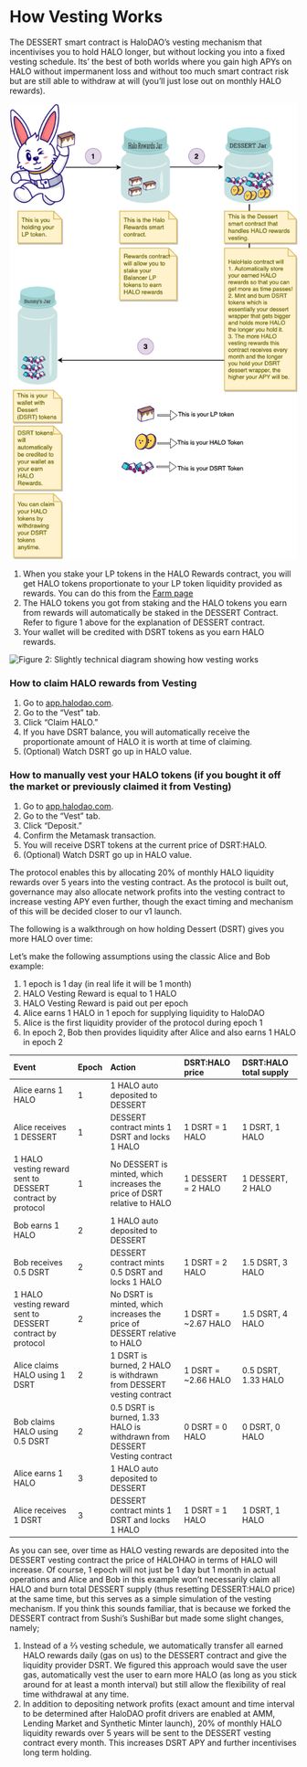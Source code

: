 # How Vesting Works

The DESSERT smart contract is HaloDAO’s vesting mechanism that incentivises you to hold HALO longer, but without locking you into a fixed vesting schedule. Its’ the best of both worlds where you gain high APYs on HALO without impermanent loss and without too much smart contract risk but are still able to withdraw at will \(you’ll just lose out on monthly HALO rewards\). 

![](../.gitbook/assets/how-vesting-works-6-.png)

1. When you stake your LP tokens in the HALO Rewards contract, you will get HALO tokens proportionate to your LP token liquidity provided as rewards. You can do this from the [Farm page](https://app.halodao.com) 
2. The HALO tokens you got from staking and the HALO tokens you earn from rewards will automatically be staked in the DESSERT Contract. Refer to figure 1 above for the explanation of DESSERT contract.
3.  Your wallet will be credited with DSRT tokens as you earn HALO rewards.

![ Figure 2: Slightly technical diagram showing how vesting works](https://lh5.googleusercontent.com/6bj5Fy8AcBxkpUvh3Vrl9nyn0V1F4lHhUf9OK8-dI8TaQTeAGsXX5kZ8eMCFmC3QDXPnDCmXOITUuwEPU6wvMNQEt4347LQuAqgbPtD5aRD6GRIM9hIt13mHhYEKjgM3zbiW41SR)

### How **to claim HALO rewards from Vesting**

1. Go to [app.halodao.com](https://app.halodao.com).
2. Go to the “Vest” tab.
3. Click “Claim HALO.”
4. If you have DSRT balance, you will automatically receive the proportionate amount of HALO it is worth at time of claiming.
5. \(Optional\) Watch DSRT go up in HALO value.

### How to manually vest your HALO tokens \(if you bought it off the market or previously claimed it from Vesting\)

1. Go to [app.halodao.com](https://app.halodao.com).
2. Go to the “Vest” tab.
3. Click “Deposit.”
4. Confirm the Metamask transaction.
5. You will receive DSRT tokens at the current price of DSRT:HALO.
6. \(Optional\) Watch DSRT go up in HALO value.

The protocol enables this by allocating 20% of monthly HALO liquidity rewards over 5 years into the vesting contract. As the protocol is built out, governance may also allocate network profits into the vesting contract to increase vesting APY even further, though the exact timing and mechanism of this will be decided closer to our v1 launch. 

The following is a walkthrough on how holding Dessert \(DSRT\) gives you more HALO over time:

Let’s make the following assumptions using the classic Alice and Bob example:

1. 1 epoch is 1 day \(in real life it will be 1 month\)
2. HALO Vesting Reward is equal to 1 HALO
3. HALO Vesting Reward is paid out per epoch
4. Alice earns 1 HALO in 1 epoch for supplying liquidity to HaloDAO
5. Alice is the first liquidity provider of the protocol during epoch 1
6. In epoch 2, Bob then provides liquidity after Alice and also earns 1 HALO in epoch 2

| Event | Epoch | Action | DSRT:HALO price | DSRT:HALO total supply |
| :--- | :--- | :--- | :--- | :--- |
| Alice earns 1 HALO | 1 | 1 HALO auto deposited to DESSERT |  |  |
| Alice receives 1 DESSERT | 1 | DESSERT contract mints 1 DSRT and locks 1 HALO | 1 DSRT = 1 HALO | 1 DSRT, 1 HALO |
| 1 HALO vesting reward sent to DESSERT contract by protocol | 1 | No DESSERT is minted, which increases the price of DSRT relative to HALO | 1 DESSERT = 2 HALO | 1 DESSERT, 2 HALO |
| Bob earns 1 HALO | 2 | 1 HALO auto deposited to DESSERT |  |  |
| Bob receives 0.5 DSRT | 2 | DESSERT contract mints 0.5 DSRT and locks 1 HALO | 1 DSRT = 2 HALO | 1.5 DSRT, 3 HALO |
| 1 HALO vesting reward sent to DESSERT contract by protocol | 2 | No DSRT is minted, which increases the price of DESSERT relative to HALO | 1 DSRT = ~2.67 HALO | 1.5 DSRT, 4 HALO |
| Alice claims HALO using 1 DSRT | 2 | 1 DSRT is burned, 2 HALO is withdrawn from DESSERT vesting contract | 1 DSRT = ~2.66 HALO | 0.5 DSRT, 1.33 HALO |
| Bob claims HALO using 0.5 DSRT | 2 | 0.5 DSRT is burned, 1.33 HALO is withdrawn from DESSERT Vesting contract | 0 DSRT = 0 HALO | 0 DSRT, 0 HALO |
| Alice earns 1 HALO | 3 | 1 HALO auto deposited to DESSERT |  |  |
| Alice receives 1 DSRT | 3 | DESSERT contract mints 1 DSRT and locks 1 HALO | 1 DSRT = 1 HALO | 1 DSRT, 1 HALO |

As you can see, over time as HALO vesting rewards are deposited into the DESSERT vesting contract the price of HALOHAO in terms of HALO will increase. Of course, 1 epoch will not just be 1 day but 1 month in actual operations and Alice and Bob in this example won’t necessarily claim all HALO and burn total DESSERT supply \(thus resetting DESSERT:HALO price\) at the same time,  but this serves as a simple simulation of the vesting mechanism. If you think this sounds familiar, that is because we forked the DESSERT contract from Sushi’s SushiBar but made some slight changes, namely;

1. Instead of a ⅔ vesting schedule, we automatically transfer all earned HALO rewards daily \(gas on us\) to the DESSERT contract and give the liquidity provider DSRT. We figured this approach would save the user gas, automatically vest the user to earn more HALO \(as long as you stick around for at least a month interval\) but still allow the flexibility of real time withdrawal at any time.
2. In addition to depositing network profits \(exact amount and time interval to be determined after HaloDAO profit drivers are enabled at AMM, Lending Market and Synthetic Minter launch\), 20% of monthly HALO liquidity rewards over 5 years will be sent to the DESSERT vesting contract every month. This increases DSRT APY and further incentivises long term holding.


